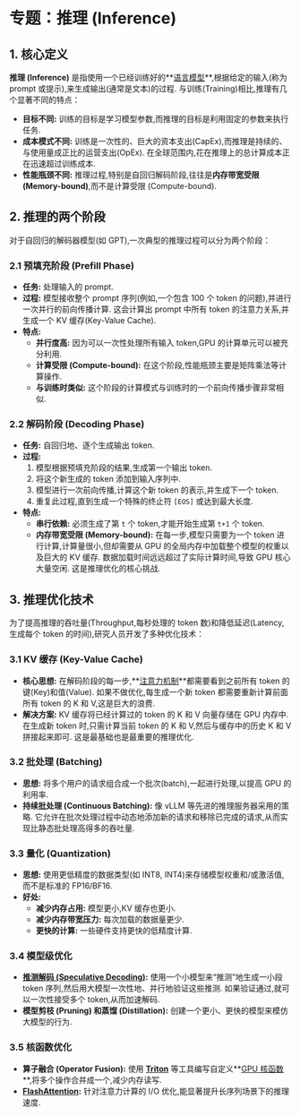 # 专题：推理 (Inference)
## 1. 核心定义
**推理 (Inference)** 是指使用一个已经训练好的**[语言模型](./Lecture1-Language-Models.md)**,根据给定的输入(称为 prompt 或提示),来生成输出(通常是文本)的过程. 
与训练(Training)相比,推理有几个显著不同的特点：
*   **目标不同:** 训练的目标是学习模型参数,而推理的目标是利用固定的参数来执行任务. 
*   **成本模式不同:** 训练是一次性的、巨大的资本支出(CapEx),而推理是持续的、与使用量成正比的运营支出(OpEx). 在全球范围内,花在推理上的总计算成本正在迅速超过训练成本. 
*   **性能瓶颈不同:** 推理过程,特别是自回归解码阶段,往往是**内存带宽受限 (Memory-bound)**,而不是计算受限 (Compute-bound). 
## 2. 推理的两个阶段
对于自回归的解码器模型(如 GPT),一次典型的推理过程可以分为两个阶段：
### 2.1 预填充阶段 (Prefill Phase)
*   **任务:** 处理输入的 prompt. 
*   **过程:** 模型接收整个 prompt 序列(例如,一个包含 100 个 token 的问题),并进行一次并行的前向传播计算. 这会计算出 prompt 中所有 token 的注意力关系,并生成一个 KV 缓存(Key-Value Cache). 
*   **特点:**
    *   **并行度高:** 因为可以一次性处理所有输入 token,GPU 的计算单元可以被充分利用. 
    *   **计算受限 (Compute-bound):** 在这个阶段,性能瓶颈主要是矩阵乘法等计算操作. 
    *   **与训练时类似:** 这个阶段的计算模式与训练时的一个前向传播步骤非常相似. 
### 2.2 解码阶段 (Decoding Phase)
*   **任务:** 自回归地、逐个生成输出 token. 
*   **过程:**
    1.  模型根据预填充阶段的结果,生成第一个输出 token. 
    2.  将这个新生成的 token 添加到输入序列中. 
    3.  模型进行一次前向传播,计算这个新 token 的表示,并生成下一个 token. 
    4.  重复此过程,直到生成一个特殊的终止符 `[EOS]` 或达到最大长度. 
*   **特点:**
    *   **串行依赖:** 必须生成了第 `t` 个 token,才能开始生成第 `t+1` 个 token. 
    *   **内存带宽受限 (Memory-bound):** 在每一步,模型只需要为一个 token 进行计算,计算量很小,但却需要从 GPU 的全局内存中加载整个模型的权重以及巨大的 KV 缓存. 数据加载时间远远超过了实际计算时间,导致 GPU 核心大量空闲. 这是推理优化的核心挑战. 
## 3. 推理优化技术
为了提高推理的吞吐量(Throughput,每秒处理的 token 数)和降低延迟(Latency,生成每个 token 的时间),研究人员开发了多种优化技术：
### 3.1 KV 缓存 (Key-Value Cache)
*   **核心思想:** 在解码阶段的每一步,**[注意力机制](./Lecture1-Self-Attention.md)**都需要看到之前所有 token 的键(Key)和值(Value). 如果不做优化,每生成一个新 token 都需要重新计算前面所有 token 的 K 和 V,这是巨大的浪费. 
*   **解决方案:** KV 缓存将已经计算过的 token 的 K 和 V 向量存储在 GPU 内存中. 在生成新 token 时,只需计算当前 token 的 K 和 V,然后与缓存中的历史 K 和 V 拼接起来即可. 这是最基础也是最重要的推理优化. 
### 3.2 批处理 (Batching)
*   **思想:** 将多个用户的请求组合成一个批次(batch),一起进行处理,以提高 GPU 的利用率. 
*   **持续批处理 (Continuous Batching):** 像 vLLM 等先进的推理服务器采用的策略. 它允许在批次处理过程中动态地添加新的请求和移除已完成的请求,从而实现比静态批处理高得多的吞吐量. 
### 3.3 量化 (Quantization)
*   **思想:** 使用更低精度的数据类型(如 INT8, INT4)来存储模型权重和/或激活值,而不是标准的 FP16/BF16. 
*   **好处:**
    *   **减少内存占用:** 模型更小,KV 缓存也更小. 
    *   **减少内存带宽压力:** 每次加载的数据量更少. 
    *   **更快的计算:** 一些硬件支持更快的低精度计算. 
### 3.4 模型级优化
*   **[推测解码 (Speculative Decoding)](./Lecture1-Speculative-Decoding.md):** 使用一个小模型来“推测”地生成一小段 token 序列,然后用大模型一次性地、并行地验证这些推测. 如果验证通过,就可以一次性接受多个 token,从而加速解码. 
*   **模型剪枝 (Pruning) 和蒸馏 (Distillation):** 创建一个更小、更快的模型来模仿大模型的行为. 
### 3.5 核函数优化
*   **算子融合 (Operator Fusion):** 使用 **[Triton](./Lecture1-Triton.md)** 等工具编写自定义**[GPU 核函数](./Lecture1-GPU-Kernels.md)**,将多个操作合并成一个,减少内存读写. 
*   **[FlashAttention](./Lecture1-FlashAttention.md):** 针对注意力计算的 I/O 优化,能显著提升长序列场景下的推理速度. 